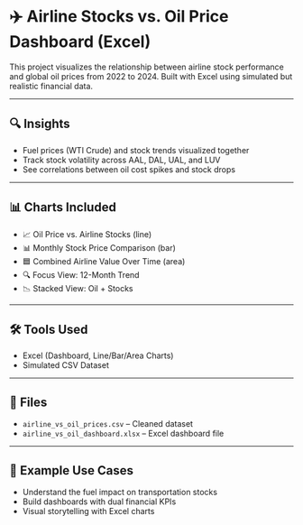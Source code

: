 # ✈️ Airline Stocks vs. Oil Price Dashboard (Excel)

This project visualizes the relationship between airline stock performance and global oil prices from 2022 to 2024. Built with Excel using simulated but realistic financial data.

---

## 🔍 Insights
- Fuel prices (WTI Crude) and stock trends visualized together
- Track stock volatility across AAL, DAL, UAL, and LUV
- See correlations between oil cost spikes and stock drops

---

## 📊 Charts Included
- 📈 Oil Price vs. Airline Stocks (line)
- 📊 Monthly Stock Price Comparison (bar)
- 🟦 Combined Airline Value Over Time (area)
- 🔍 Focus View: 12-Month Trend
- 📉 Stacked View: Oil + Stocks

---

## 🛠 Tools Used
- Excel (Dashboard, Line/Bar/Area Charts)
- Simulated CSV Dataset

---

## 📁 Files
- `airline_vs_oil_prices.csv` – Cleaned dataset
- `airline_vs_oil_dashboard.xlsx` – Excel dashboard file

---

## 📌 Example Use Cases
- Understand the fuel impact on transportation stocks
- Build dashboards with dual financial KPIs
- Visual storytelling with Excel charts
